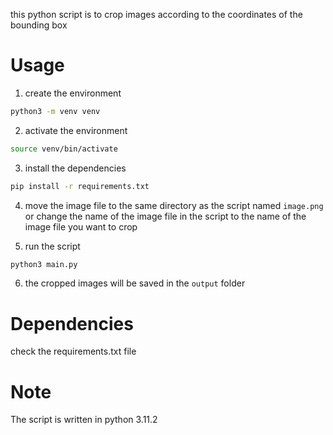this python script is to crop images according to the coordinates of the bounding box

# Usage

1. create the environment

```bash
python3 -m venv venv
```

2. activate the environment

```bash
source venv/bin/activate
```

3. install the dependencies

```bash
pip install -r requirements.txt
```

4. move the image file to the same directory as the script named `image.png` or change the name of the image file in the script to the name of the image file you want to crop

5. run the script

```bash
python3 main.py
```

6. the cropped images will be saved in the `output` folder

# Dependencies

check the requirements.txt file

# Note

The script is written in python 3.11.2

